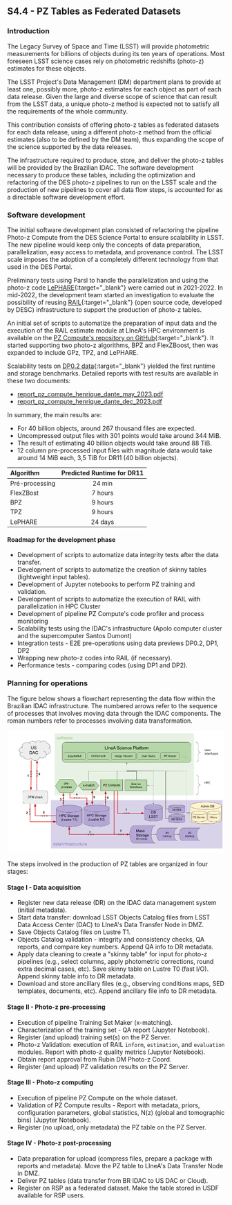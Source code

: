 ## S4.4 - PZ Tables as Federated Datasets 

### Introduction

The Legacy Survey of Space and Time (LSST) will provide photometric measurements for billions of objects during its ten years of operations. Most foreseen LSST science cases rely on photometric redshifts (photo-z) estimates for these objects. 

The LSST Project's Data Management (DM) department plans to provide at least one, possibly more, photo-z estimates for each object as part of each data release. Given the large and diverse scope of science that can result from the LSST data, a unique photo-z method is expected not to satisfy all the requirements of the whole community. 

This contribution consists of offering photo-z tables as federated datasets for each data release, using a different photo-z method from the official estimates (also to be defined by the DM team), thus expanding the scope of the science supported by the data releases. 

The infrastructure required to produce, store, and deliver the photo-z tables will be provided by the Brazilian IDAC. The software development necessary to produce these tables, including the optimization and refactoring of the DES photo-z pipelines to run on the LSST scale and the production of new pipelines to cover all data flow steps, is accounted for as a directable software development effort. 


### Software development 

The initial software development plan consisted of refactoring the pipeline Photo-z Compute from the DES Science Portal to ensure scalability in LSST. The new pipeline would keep only the concepts of data preparation, parallelization, easy access to metadata, and provenance control. The LSST scale imposes the adoption of a completely different technology from that used in the DES Portal.

Preliminary tests using Parsl to handle the parallelization and using the photo-z code [LePHARE](https://www.cfht.hawaii.edu/~arnouts/LEPHARE/lephare.html){:target="_blank"} were carried out in 2021-2022. In mid-2022, the development team started an investigation to evaluate the possibility of reusing [RAIL](https://github.com/LSSTDESC/RAIL){:target="_blank"} (open source code, developed by DESC) infrastructure to support the production of photo-z tables. 

An initial set of scripts to automatize the preparation of input data and the execution of the RAIL estimate module at LIneA's HPC environment is available on the [PZ Compute's repository on GitHub](https://github.com/linea-it/pz-compute){:target="_blank"}. It started supporting two photo-z algorithms, BPZ and FlexZBoost, then was expanded to include GPz, TPZ, and LePHARE. <!--LIneA team will contribute to RAIL development by implementing the wrapper of the photo-z algorithm recommended by DM if it still needs to be implemented at the time.--> 

Scalability tests on [DP0.2 data](https://dp0-2.lsst.io/){:target="_blank"} yielded the first runtime and storage benchmarks. Detailed reports with test results are available in these two documents: 


* [report_pz_compute_henrique_dante_may_2023.pdf](https://drive.google.com/file/d/1DgR0i1nkVABjfRK1gkpyVMqH75oWi57l/view?usp=drive_link) 
* [report_pz_compute_henrique_dante_dec_2023.pdf](https://drive.google.com/file/d/16ceBOs2YZReR_gNAIDFnbVVV5c3Lp7Tj/view?usp=drive_link)

In summary, the main results are: 

* For 40 billion objects, around 267 thousand files are expected.
* Uncompressed output files with 301 points would take around 344 MiB.
* The result of estimating 40 billion objects would take around 88 TiB.
* 12 column pre-processed input files with magnitude data would take around 14 MiB each, 3,5 TiB for DR11 (40 billion objects).


Algorithm | Predicted Runtime for DR11 
:---------|:-----------------------:
 Pré-processing |  24 min 
 FlexZBost      |  7 hours 
 BPZ            |  9 hours 
 TPZ            |  9 hours 
 LePHARE        |  24 days



#### Roadmap for the development phase 
 
- Development of scripts to automatize data integrity tests after the data transfer. 
- Development of scripts to automatize the creation of skinny tables (lightweight input tables). 
- Development of Jupyter notebooks to perform PZ training and validation. 
- Development of scripts to automatize the execution of RAIL with parallelization in HPC Cluster
- Development of pipeline PZ Compute's code profiler and process monitoring
- Scalability tests using the IDAC's infrastructure (Apolo computer cluster and the supercomputer Santos Dumont)
- Integration tests - E2E pre-operations using data previews DP0.2, DP1, DP2 
- Wrapping new photo-z codes into RAIL (if necessary). 
- Performance tests - comparing codes (using DP1 and DP2). 

 

### Planning for operations


The figure below shows a flowchart representing the data flow within the Brazilian IDAC infrastructure. The numbered arrows refer to the sequence of processes that involves moving data through the IDAC components. The roman numbers refer to processes involving data transformation. 

![Sequence of steps for PZ Compute](IDAC_dataflow_3_jun_25.png)

The steps involved in the production of PZ tables are organized in four stages: 

#### Stage I   - Data acquisition
* Register new data release (DR) on the IDAC data management system (initial metadata). 
* Start data transfer: download LSST Objects Catalog files from LSST Data Access Center (DAC) to LIneA's Data Transfer Node in DMZ.  
* Save Objects Catalog files on Lustre T1.
* Objects Catalog validation - integrity and consistency checks, QA reports, and compare key numbers. Append QA info to DR metadata. 
* Apply data cleaning to create a "skinny table" for input for photo-z pipelines (e.g., select columns, apply photometric corrections, round extra decimal cases, etc). Save skinny table on Lustre T0 (fast I/O). Append skinny table info to DR metadata.
* Download and store ancillary files (e.g., observing conditions maps, SED templates, documents, etc). Append ancillary file info to DR metadata.

#### Stage II  - Photo-z pre-processing 
* Execution of pipeline Training Set Maker (x-matching).
* Characterization of the training set - QA report (Jupyter Notebook).
* Register (and upload) training set(s) on the PZ Server.
* Photo-z Validation: execution of RAIL `inform`, `estimation`, and `evaluation` modules. Report with photo-z quality metrics (Jupyter Notebook).
* Obtain report approval from Rubin DM Photo-z Coord. 
* Register (and upload) PZ validation results on the PZ Server.

#### Stage III - Photo-z computing
* Execution of pipeline PZ Compute on the whole dataset. 
* Validation of PZ Compute results - Report with metadata, priors, configuration parameters, global statistics, N(z) (global and tomographic bins) (Jupyter Notebook). 
* Register (no upload, only metadata) the PZ table on the PZ Server. 

#### Stage IV - Photo-z post-processing 
* Data preparation for upload (compress files, prepare a package with reports and metadata). Move the PZ table to LIneA's Data Transfer Node in DMZ. 
* Deliver PZ tables (data transfer from BR IDAC to US DAC or Cloud). 
* Register on RSP as a federated dataset. Make the table stored in USDF available for RSP users. 


